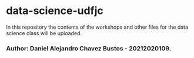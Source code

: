 # data-science-udfjc
In this repository the contents of the workshops and other files for the data science class will be uploaded.

### Author: Daniel Alejandro Chavez Bustos - **20212020109**.
